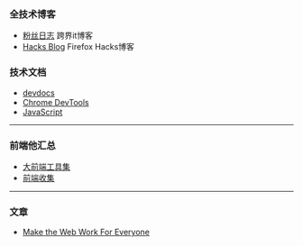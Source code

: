 ### 全技术博客
* [粉丝日志](http://blog.fens.me/) 跨界it博客
* [Hacks Blog](https://hacks.mozilla.org/) Firefox Hacks博客

### 技术文档
* [devdocs](http://devdocs.io/)
* [Chrome DevTools](https://developers.google.com/web/tools/chrome-devtools/?hl=en)
* [JavaScript](https://developer.mozilla.org/en-US/docs/Web/JavaScript)

---

### 前端他汇总
* [大前端工具集](https://github.com/nieweidong/fetool)
* [前端收集](https://github.com/wendycan/front-end-collect)

---

### 文章
* [Make the Web Work For Everyone](https://hacks.mozilla.org/2016/07/make-the-web-work-for-everyone/)

